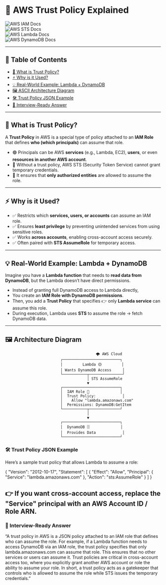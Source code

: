 # 🔑 AWS Trust Policy Explained  

![AWS IAM Docs](https://img.shields.io/badge/Docs-IAM-green?logo=amazonaws&link=https://docs.aws.amazon.com/IAM/latest/UserGuide/access_policies.html)  
![AWS STS Docs](https://img.shields.io/badge/Docs-STS-orange?logo=amazonaws&link=https://docs.aws.amazon.com/STS/latest/APIReference/welcome.html)  
![AWS Lambda Docs](https://img.shields.io/badge/Docs-Lambda-yellow?logo=awslambda&link=https://docs.aws.amazon.com/lambda/latest/dg/welcome.html)  
![AWS DynamoDB Docs](https://img.shields.io/badge/Docs-DynamoDB-blue?logo=amazondynamodb&link=https://docs.aws.amazon.com/amazondynamodb/latest/developerguide/Introduction.html)  

---

## 📑 Table of Contents  
- [📝 What is Trust Policy?](#-what-is-trust-policy)  
- [⚡ Why is it Used?](#-why-is-it-used)  
- [💡 Real-World Example: Lambda + DynamoDB](#-real-world-example-lambda--dynamodb)  
- [🖼️ ASCII Architecture Diagram](#️-ascii-architecture-diagram)  
- [🛠️ Trust Policy JSON Example](#️-trust-policy-json-example)  
- [🎯 Interview-Ready Answer](#-interview-ready-answer)  

---

## 📝 What is Trust Policy?  
A **Trust Policy** in AWS is a special type of policy attached to an **IAM Role** that defines **who (which principals)** can assume that role.  

- 🟢 Principals can be AWS **services** (e.g., Lambda, EC2), **users**, or even **resources in another AWS account**.  
- 🔐 Without a trust policy, AWS STS (Security Token Service) cannot grant temporary credentials.  
- 📜 It ensures that **only authorized entities** are allowed to assume the role.  

---

## ⚡ Why is it Used?  
- ✅ Restricts which **services, users, or accounts** can assume an IAM role.  
- ✅ Ensures **least privilege** by preventing unintended services from using sensitive roles.  
- ✅ Works **across accounts**, enabling cross-account access securely.  
- ✅ Often paired with **STS AssumeRole** for temporary access.  

---

## 💡 Real-World Example: Lambda + DynamoDB  
Imagine you have a **Lambda function** that needs to **read data from DynamoDB**, but the Lambda doesn’t have direct permissions.  

- Instead of granting full DynamoDB access to Lambda directly,  
- You create an **IAM Role with DynamoDB permissions**.  
- Then, you add a **Trust Policy** that specifies 👉 only **Lambda service** can assume this role.  
- During execution, Lambda uses **STS** to assume the role → fetch DynamoDB data.  

---

## 🖼️ Architecture Diagram  

                                             🌩️ AWS Cloud
                             ┌──────────────────────────┐
                             │         Lambda 🟡         │
                             │ Wants DynamoDB Access     │
                             └───────────┬───────────────┘
                                         │ STS AssumeRole
                                         ▼
                             ┌──────────────────────────┐
                             │  IAM Role 📜              │
                             │  Trust Policy:            │
                             │    Allow "lambda.amazonaws.com"  
                             │  Permissions: DynamoDB:GetItem  
                             └───────────┬──────────────┘
                                         │
                                         ▼
                             ┌──────────────────────────┐
                             │  DynamoDB 🗄️              │
                             │  Provides Data            │
                             └──────────────────────────┘


### 🛠️ Trust Policy JSON Example
Here’s a sample trust policy that allows Lambda to assume a role:

{
  "Version": "2012-10-17",
  "Statement": [
    {
      "Effect": "Allow",
      "Principal": {
        "Service": "lambda.amazonaws.com"
      },
      "Action": "sts:AssumeRole"
    }
  ]
}

## 👉 If you want cross-account access, replace the "Service" principal with an AWS Account ID / Role ARN.

### 🎯 Interview-Ready Answer
“A trust policy in AWS is a JSON policy attached to an IAM role that defines who can assume the role. For example, if a Lambda function needs to access DynamoDB via an IAM role, the trust policy specifies that only lambda.amazonaws.com can assume that role. This ensures that no other services or users can assume it. Trust policies are critical in cross-account access too, where you explicitly grant another AWS account or role the ability to assume your role. In short, a trust policy acts as a gatekeeper that controls who is allowed to assume the role while STS issues the temporary credentials.”
